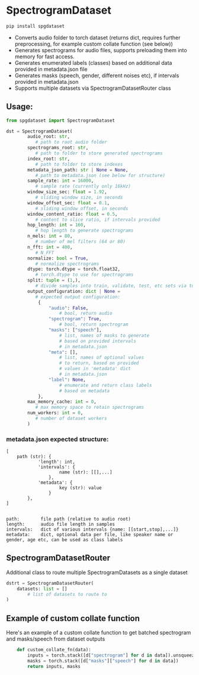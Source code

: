 # SpectrogramDataset

```python
pip install spgdataset
```

- Converts audio folder to torch dataset (returns dict, requires further preprocessing, for example custom collate function (see below)) 
- Generates spectrograms for audio files, supports preloading them into memory for fast access. 
- Generates enumerated labels (classes) based on additional data provided in metadata.json file
- Generates masks (speech, gender, different noises etc), if intervals provided in metadata.json
- Supports multiple datasets via SpectrogramDatasetRouter class

## Usage:
```python
from spgdataset import SpectrogramDataset
```
```python
dst = SpectrogramDataset(
        audio_root: str,         
           # path to root audio folder
        spectrograms_root: str,  
           # path to folder to store generated spectrograms
        index_root: str,         
           # path to folder to store indexes
        metadata_json_path: str | None = None, 
           # path to metadata.json (see below for structure)
        sample_rate: int = 16000, 
           # sample rate (currently only 16kHz)
        window_size_sec: float = 1.92,  
           # sliding window size, in seconds
        window_offset_sec: float = 0.1, 
           # sliding window offset, in seconds
        window_content_ratio: float = 0.5, 
           # content to slice ratio, if intervals provided
        hop_length: int = 160,  
           # hop length to generate spectrograms
        n_mels: int = 80,       
           # number of mel filters (64 or 80)
        n_fft: int = 400,       
           # N_FFT
        normalize: bool = True, 
           # normalize spectrograms
        dtype: torch.dtype = torch.float32, 
           # torch.dtype to use for spectrograms
        split: tuple = (1,), 
           # divide samples into train, validate, test, etc sets via tuple
        output_configuration: dict | None =  
           # expected output configuration:
            {
                "audio": False,      
                    # bool, return audio
                "spectrogram": True, 
                    # bool, return spectrogram
                "masks": ["speech"], 
                    # list, names of masks to generate 
                    # based on provided intervals 
                    # in metadata.json
                "meta": [],          
                    # list, names of optional values 
                    # to return, based on provided
                    # values in 'metadata' dict
                    # in metadata.json
                "label": None,
                    # enumerate and return class labels
                    # based on metadata 
            },
        max_memory_cache: int = 0,  
           # max memory space to retain spectrograms
        num_workers: int = 0, 
           # number of dataset workers
        )
```
### metadata.json expected structure:
```
[
    path (str): {
            'length': int,
            'intervals': {
                    name (str): [[],...]
                },
            'metadata': {
                    key (str): value
                } 
        },
]


path:        file path (relative to audio root)
length:      audio file length in samples
intervals:   dict of various intervals {name: [[start,stop],...]}
metadata:    dict, optional data per file, like speaker name or gender, age etc, can be used as class labels
```

## SpectrogramDatasetRouter
Additional class to route multiple SpectrogramDatasets as a single dataset
```python
dstrt = SpectrogramDatasetRouter(
    datasets: list = []
        # list of datasets to route to
)
```

## Example of custom collate function
Here's an example of a custom collate function to get batched spectrogram and masks/speech from dataset outputs
```python
    def custom_collate_fn(data):
        inputs = torch.stack([d["spectrogram"] for d in data]).unsqueeze(1)
        masks = torch.stack([d["masks"]["speech"] for d in data])
        return inputs, masks
```